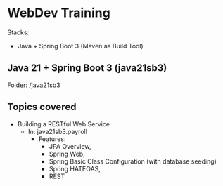 # WebDev Training

Stacks:

- Java + Spring Boot 3 (Maven as Build Tool)

## Java 21 + Spring Boot 3 (java21sb3)

Folder: /java21sb3

## Topics covered

- Building a RESTful Web Service
  - In: java21sb3.payroll
    - Features: 
      - JPA Overview, 
      - Spring Web, 
      - Spring Basic Class Configuration (with database seeding)
      - Spring HATEOAS, 
      - REST